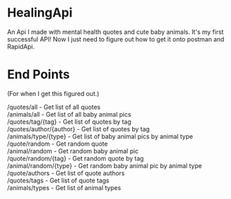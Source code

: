 # HealingApi
An Api I made with mental health quotes and cute baby animals. It's my first successful API! Now I just need to figure out how to get it onto postman and RapidApi.

<h1>End Points</h1>
(For when I get this figured out.)<br>

/quotes/all - Get list of all quotes<br>
/animals/all - Get list of all baby animal pics<br>
/quotes/tag/{tag} - Get list of quotes by tag<br>
/quotes/author/{author} - Get list of quotes by tag<br>
/animals/type/{type} - Get list of baby animal pics by animal type<br>
/quote/random - Get random quote<br>
/animal/random - Get random baby animal pic<br>
/quote/random/{tag} - Get random quote by tag<br>
/animal/random/{type} - Get random baby animal pic by animal type<br>
/quote/authors - Get list of quote authors<br>
/quotes/tags - Get list of quote tags<br>
/animals/types - Get list of animal types<br>
